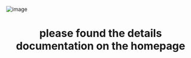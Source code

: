 ![image](https://storage.googleapis.com/skyant-static/common/background/bw-ant-02-title.png)

# <p align="center" style="text-align:center" >please found the details documentation on the homepage</p>

